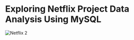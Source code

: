 # Exploring Netflix Project Data Analysis Using MySQL

![Netflix 2](https://github.com/user-attachments/assets/bb7187a2-86ce-4019-b357-90382aaac8b5)
